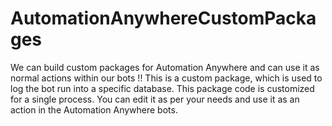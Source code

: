 # AutomationAnywhereCustomPackages
We can build custom packages for Automation Anywhere and can use it as normal actions within our bots !!
This is a custom package, which is used to log the bot run into a specific database. This package code is customized for a single process. You can edit it as per your needs and use it as an action in the Automation Anywhere bots. 

